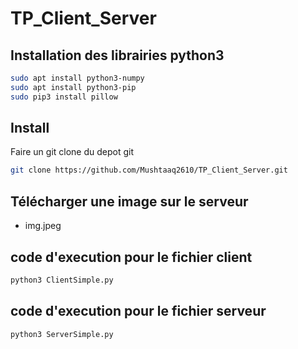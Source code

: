 # TP_Client_Server

## Installation des librairies python3
```sh
sudo apt install python3-numpy
sudo apt install python3-pip
sudo pip3 install pillow
```

## Install

Faire un git clone du depot git
```sh
git clone https://github.com/Mushtaaq2610/TP_Client_Server.git
```

## Télécharger une image sur le serveur
- img.jpeg


## code d'execution pour le fichier client
```sh
python3 ClientSimple.py
```

## code d'execution pour le fichier serveur
```sh
python3 ServerSimple.py
```


